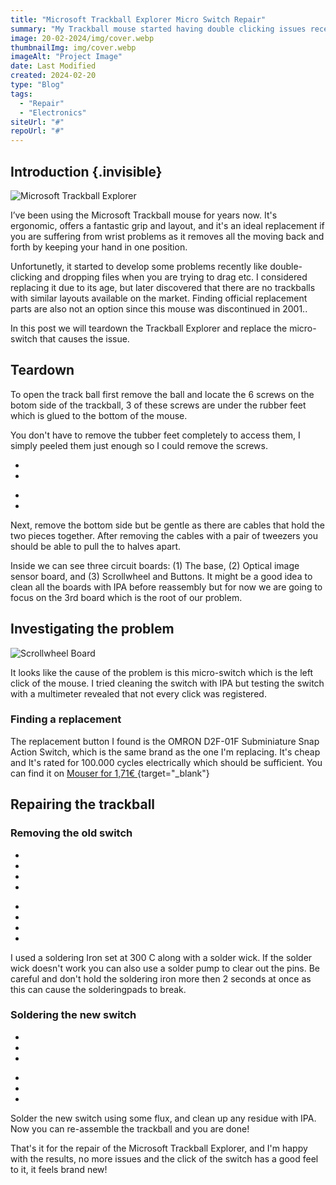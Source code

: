 ```yaml
---
title: "Microsoft Trackball Explorer Micro Switch Repair"
summary: "My Trackball mouse started having double clicking issues recently, I found out that the microswitch was causing the issue and decided to replace it."
image: 20-02-2024/img/cover.webp
thumbnailImg: img/cover.webp
imageAlt: "Project Image"
date: Last Modified
created: 2024-02-20
type: "Blog"
tags:
  - "Repair"
  - "Electronics"
siteUrl: "#"
repoUrl: "#"
---
```


## Introduction {.invisible}

![Microsoft Trackball Explorer](img/cover2.jpg)

I’ve been using the Microsoft Trackball mouse for years now. It's ergonomic, offers a fantastic grip and layout, and it's an ideal replacement if you are suffering from wrist problems as it removes all the moving back and forth by keeping your hand in one position. 

Unfortunetly, it started to develop some problems recently like double-clicking and dropping files when you are trying to drag etc. I considered replacing it due to its age, but later discovered that there are no trackballs with similar layouts available on the market. Finding official replacement parts are also not an option since this mouse was discontinued in 2001..

In this post we will teardown the Trackball Explorer and replace the micro-switch that causes the issue.

## Teardown

To open the track ball first remove the ball and locate the 6 screws on the botom side of the trackball, 3 of these screws are under the rubber feet which is glued to the bottom of the mouse. 

You don't have to remove the tubber feet completely to access them, I simply peeled them just enough so I could remove the screws.

<div class="imageSlides">
<section id="main-carousel" class="splide" aria-label="project images">
  <div class="splide__track">
    <ul class="splide__list">
      <li class="splide__slide">
        <img src="img/half1.jpg" alt="">
      </li>
      <li class="splide__slide">
        <img src="img/half2.jpg" alt="">
      </li>
    </ul>
  </div>
</section>
</div>
<ul id="thumbnails" class="thumbnails">
  <li class="thumbnail">
    <img src="img/half1.jpg" alt="">
  </li>
  <li class="thumbnail">
    <img src="img/half2.jpg" alt="">
  </li>
</ul>

Next, remove the bottom side but be gentle as there are cables that hold the two pieces together. After removing the cables with a pair of tweezers you should be able to pull the to halves apart. 

Inside we can see three circuit boards: (1) The base, (2) Optical image sensor board, and (3) Scrollwheel and Buttons. It might be a good idea to clean all the boards with IPA before reassembly but for now we are going to focus on the 3rd board which is the root of our problem.

## Investigating the problem

![Scrollwheel Board](img/IMG_0192.jpg)

It looks like the cause of the problem is this micro-switch which is the left click of the mouse. I tried cleaning the switch with IPA but testing the switch with a multimeter revealed that not every click was registered.

### Finding a replacement

The replacement button I found is the OMRON D2F-01F Subminiature Snap Action Switch, which is the same brand as the one I'm replacing. It's cheap and It's rated for 100.000 cycles electrically which should be sufficient. You can find it on [Mouser for 1,71€ ](https://www.mouser.com.tr/ProductDetail/Omron-Electronics/D2F-01F?qs=0w99tykdtPLhoVh2lktm%252BQ%3D%3D){target="_blank"}

## Repairing the trackball
### Removing the old switch
<div class="imageSlides">
<section id="main-carousel" class="splide" aria-label="project images">
  <div class="splide__track">
    <ul class="splide__list">
      <li class="splide__slide">
        <img src="img/IMG_0189.jpg" alt="">
      </li>
            <li class="splide__slide">
        <img src="img/IMG_0188.jpg" alt="">
      </li>
      <li class="splide__slide">
        <img src="img/IMG_0190.jpg" alt="">
      </li>
            <li class="splide__slide">
        <img src="img/IMG_0207.jpg" alt="">
      </li>
    </ul>
  </div>
</section>
</div>
<ul id="thumbnails" class="thumbnails">
  <li class="thumbnail">
    <img src="img/IMG_0189.jpg" alt="">
  </li>
    <li class="thumbnail">
    <img src="img/IMG_0188.jpg" alt="">
  </li>
  <li class="thumbnail">
    <img src="img/IMG_0190.jpg" alt="">
  </li>
    <li class="thumbnail">
    <img src="img/IMG_0207.jpg" alt="">
  </li>
</ul>



I used a soldering Iron set at 300 C along with a solder wick. If the solder wick doesn't work you can also use a solder pump to clear out the pins. Be careful and don't hold the soldering iron more then 2 seconds at once as this can cause the solderingpads to break.

### Soldering the new switch

<div class="imageSlides">
<section id="main-carousel" class="splide" aria-label="project images">
  <div class="splide__track">
    <ul class="splide__list">
      <li class="splide__slide">
        <img src="img/IMG_0206.jpg" alt="">
      </li>
            <li class="splide__slide">
        <img src="img/IMG_0191.jpg" alt="">
      </li>
                  <li class="splide__slide">
        <img src="img/IMG_0193.jpg" alt="">
      </li>
    </ul>
  </div>
</section>
</div>
<ul id="thumbnails" class="thumbnails">
  <li class="thumbnail">
    <img src="img/IMG_0206.jpg" alt="">
  </li>
    <li class="thumbnail">
    <img src="img/IMG_0191.jpg" alt="">
  </li>
      <li class="thumbnail">
    <img src="img/IMG_0193.jpg" alt="">
  </li>

</ul>

Solder the new switch using some flux, and clean up any residue with IPA. Now you can re-assemble the trackball and you are done!

That's it for the repair of the Microsoft Trackball Explorer, and I'm happy with the results, no more issues and the click of the switch has a good feel to it, it feels brand new!


